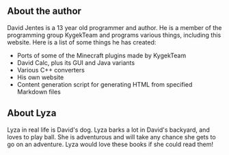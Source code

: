 ## About the author

David Jentes is a 13 year old programmer and author. He is a member of the programming group KygekTeam and programs various things, including this website. Here is a list of some things he has created:

* Ports of some of the Minecraft plugins made by KygekTeam
* David Calc, plus its GUI and Java variants
* Various C++ converters
* His own website
* Content generation script for generating HTML from specified Markdown files

## About Lyza

Lyza in real life is David's dog. Lyza barks a lot in David's backyard, and loves to play ball. She is adventurous and will take any chance she gets to go on an adventure. Lyza would love these books if she could read them!